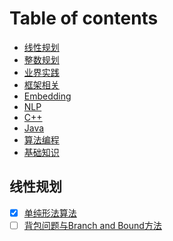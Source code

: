 Table of contents
=================

<!--ts-->
  * [线性规划](#线性规划)
  * [整数规划](#整数规划)
  * [业界实践](#业界实践)
  * [框架相关](#框架相关)
  * [Embedding](#Embedding)
  * [NLP](#NLP)
  * [C++](#CPP)
  * [Java](#Java)
  * [算法编程](#算法编程)
  * [基础知识](#基础知识)
<!--te-->


## 线性规划

- [x] [单纯形法算法](https://zhuanlan.zhihu.com/p/388224103)
- [ ] [背包问题与Branch and Bound方法](https://zhuanlan.zhihu.com/p/72734494)

